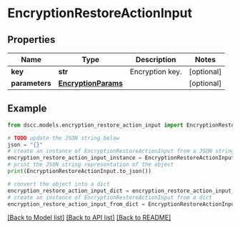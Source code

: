 # EncryptionRestoreActionInput


## Properties

Name | Type | Description | Notes
------------ | ------------- | ------------- | -------------
**key** | **str** | Encryption key. | [optional] 
**parameters** | [**EncryptionParams**](EncryptionParams.md) |  | [optional] 

## Example

```python
from dscc.models.encryption_restore_action_input import EncryptionRestoreActionInput

# TODO update the JSON string below
json = "{}"
# create an instance of EncryptionRestoreActionInput from a JSON string
encryption_restore_action_input_instance = EncryptionRestoreActionInput.from_json(json)
# print the JSON string representation of the object
print(EncryptionRestoreActionInput.to_json())

# convert the object into a dict
encryption_restore_action_input_dict = encryption_restore_action_input_instance.to_dict()
# create an instance of EncryptionRestoreActionInput from a dict
encryption_restore_action_input_from_dict = EncryptionRestoreActionInput.from_dict(encryption_restore_action_input_dict)
```
[[Back to Model list]](../README.md#documentation-for-models) [[Back to API list]](../README.md#documentation-for-api-endpoints) [[Back to README]](../README.md)


